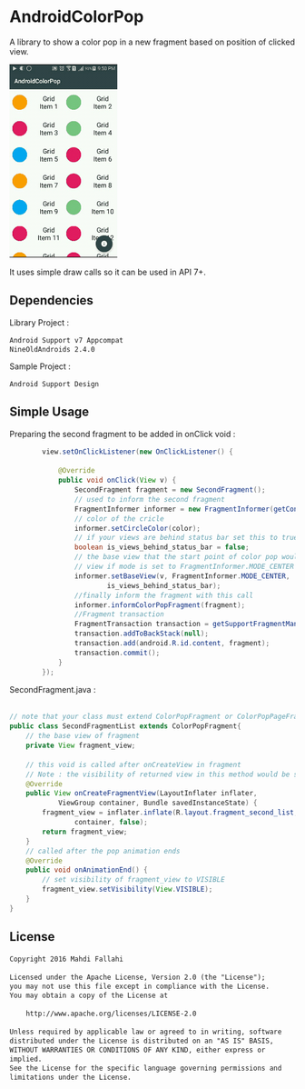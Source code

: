 AndroidColorPop
===============

A library to show a color pop in a new fragment based on position of clicked view. 

![AndroidColorPop](androidcolorpop.gif)  

It uses simple draw calls so it can be used in API 7+.

Dependencies
------

Library Project :
```
Android Support v7 Appcompat
NineOldAndroids 2.4.0
```

Sample Project :
```
Android Support Design
```

Simple Usage
------

Preparing the second fragment to be added in onClick void :
```java
		view.setOnClickListener(new OnClickListener() {

			@Override
			public void onClick(View v) {
				SecondFragment fragment = new SecondFragment();
				// used to inform the second fragment
				FragmentInformer informer = new FragmentInformer(getContext());
				// color of the cricle
				informer.setCircleColor(color);
				// if your views are behind status bar set this to true (Used In API 19+)
				boolean is_views_behind_status_bar = false;
				// the base view that the start point of color pop would be exactly center of that
				// view if mode is set to FragmentInformer.MODE_CENTER
				informer.setBaseView(v, FragmentInformer.MODE_CENTER,
						is_views_behind_status_bar);
				//finally inform the fragment with this call
				informer.informColorPopFragment(fragment);
			    //Fragment transaction
				FragmentTransaction transaction = getSupportFragmentManager().beginTransaction();
				transaction.addToBackStack(null);
				transaction.add(android.R.id.content, fragment);
				transaction.commit();
			}
		});
```

SecondFragment.java :
```java 

// note that your class must extend ColorPopFragment or ColorPopPageFragment (which have a different usage)
public class SecondFragmentList extends ColorPopFragment{
    // the base view of fragment
	private View fragment_view;
	
	// this void is called after onCreateView in fragment
	// Note : the visibility of returned view in this method would be set to INVISIBLE
	@Override
	public View onCreateFragmentView(LayoutInflater inflater,
			ViewGroup container, Bundle savedInstanceState) {
		fragment_view = inflater.inflate(R.layout.fragment_second_list,
				container, false);
		return fragment_view;
	}
	// called after the pop animation ends
	@Override
	public void onAnimationEnd() {
	    // set visibility of fragment_view to VISIBLE
		fragment_view.setVisibility(View.VISIBLE);
	}
}
```
License
-------

    Copyright 2016 Mahdi Fallahi

    Licensed under the Apache License, Version 2.0 (the "License");
    you may not use this file except in compliance with the License.
    You may obtain a copy of the License at

        http://www.apache.org/licenses/LICENSE-2.0

    Unless required by applicable law or agreed to in writing, software
    distributed under the License is distributed on an "AS IS" BASIS,
    WITHOUT WARRANTIES OR CONDITIONS OF ANY KIND, either express or implied.
    See the License for the specific language governing permissions and
    limitations under the License.
